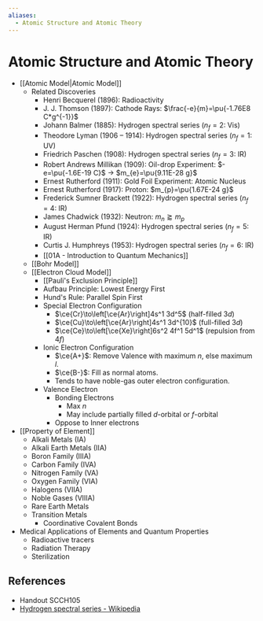 ```yaml
---
aliases:
  - Atomic Structure and Atomic Theory
---
```


# Atomic Structure and Atomic Theory

- [[Atomic Model|Atomic Model]]
	- Related Discoveries
		- Henri Becquerel (1896): Radioactivity
		- J. J. Thomson (1897): Cathode Rays: $\frac{-e}{m}=\pu{-1.76E8 C*g^{-1}}$
		- Johann Balmer (1885): Hydrogen spectral series ($n_f=2$: Vis)
		- Theodore Lyman (1906 – 1914): Hydrogen spectral series ($n_f=1$: UV)
		- Friedrich Paschen (1908): Hydrogen spectral series ($n_f=3$: IR)
		- Robert Andrews Millikan (1909): Oil-drop Experiment: $-e=\pu{-1.6E-19 C}$ → $m_{e}=\pu{9.11E-28 g}$
		- Ernest Rutherford (1911): Gold Foil Experiment: Atomic Nucleus
		- Ernest Rutherford (1917): Proton: $m_{p}=\pu{1.67E-24 g}$
		- Frederick Sumner Brackett (1922): Hydrogen spectral series ($n_f=4$: IR)
		- James Chadwick (1932): Neutron: $m_n\gtrapprox m_p$
		- August Herman Pfund (1924): Hydrogen spectral series ($n_f=5$: IR)
		- Curtis J. Humphreys (1953): Hydrogen spectral series ($n_f=6$: IR)
		- [[01A - Introduction to Quantum Mechanics]]
	- [[Bohr Model]]
	- [[Electron Cloud Model]]
		- [[Pauli's Exclusion Principle]]
		- Aufbau Principle: Lowest Energy First
		- Hund's Rule: Parallel Spin First
		- Special Electron Configuration
		    - $\ce{Cr}\to\left[\ce{Ar}\right]4s^1 3d^5$ (half-filled $3d$)
		    - $\ce{Cu}\to\left[\ce{Ar}\right]4s^1 3d^{10}$ (full-filled $3d$)
		    - $\ce{Ce}\to\left[\ce{Xe}\right]6s^2 4f^1 5d^1$ (repulsion from $4f$)
		- Ionic Electron Configuration
			- $\ce{A+}$: Remove Valence with maximum $n$, else maximum $l$.
			- $\ce{B-}$: Fill as normal atoms.
			- Tends to have noble-gas outer electron configuration.
		- Valence Electron
			- Bonding Electrons
				- Max $n$
				- May include partially filled $d$-orbital or $f$-orbital
			- Oppose to Inner electrons
- [[Property of Element]]
	- Alkali Metals (IA)
	- Alkali Earth Metals (IIA)
	- Boron Family (IIIA)
	- Carbon Family (IVA)
	- Nitrogen Family (VA)
	- Oxygen Family (VIA)
	- Halogens (VIIA)
	- Noble Gases (VIIIA)
	- Rare Earth Metals
	- Transition Metals
		- Coordinative Covalent Bonds
- Medical Applications of Elements and Quantum Properties
	- Radioactive tracers
	- Radiation Therapy
	- Sterilization

## References

- Handout SCCH105
- [Hydrogen spectral series - Wikipedia](https://en.wikipedia.org/wiki/Hydrogen_spectral_series)
